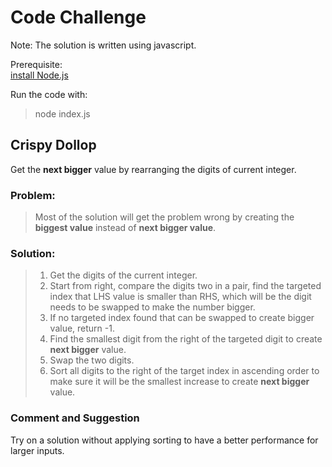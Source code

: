 # Code Challenge

Note: The solution is written using javascript.

Prerequisite: <br/>
[install Node.js](https://nodejs.org/en)

Run the code with:
> node index.js

## Crispy Dollop

Get the **next bigger** value by rearranging the digits of current integer.

### Problem: 
> Most of the solution will get the problem wrong by creating the **biggest value** instead of **next bigger value**.

### Solution:
> 1. Get the digits of the current integer.
> 2. Start from right, compare the digits two in a pair, find the targeted index that LHS value is smaller than RHS, which will be the digit needs to be swapped to make the number bigger.
> 3. If no targeted index found that can be swapped to create bigger value, return -1.
> 4. Find the smallest digit from the right of the targeted digit to create **next bigger** value.
> 5. Swap the two digits.
> 6. Sort all digits to the right of the target index in ascending order to make sure it will be the smallest increase to create **next bigger** value.

### Comment and Suggestion
Try on a solution without applying sorting to have a better performance for larger inputs.